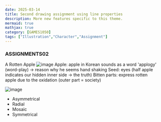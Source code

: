 ```yaml
---
date: 2025-03-14
title: Second drawing assignment using line properties
description: More new features specific to this theme.
mermaid: true
mathjax: true
category: [GAMES1050]
tags: ["Illustration","Character","Assignment"]
---
```

### ASSIGNMENTS02

A Rotten Apple
![image](https://github.com/user-attachments/assets/442f06bb-a871-4e79-95a0-7b955290842c)
Apple: apple in Korean sounds as a word 'applogy' (word-play) -> reason why he seems hand shaking
Seed: eyes (half apple indicates our hidden inner side -> the truth)
Bitten parts: express rotten apple due to the oxidation (outer part = society)

![image](https://github.com/user-attachments/assets/7585fe09-a070-4973-9197-67937e4b6294)
* Asymmetrical
* Radial
* Mosaic
* Symmetrical
